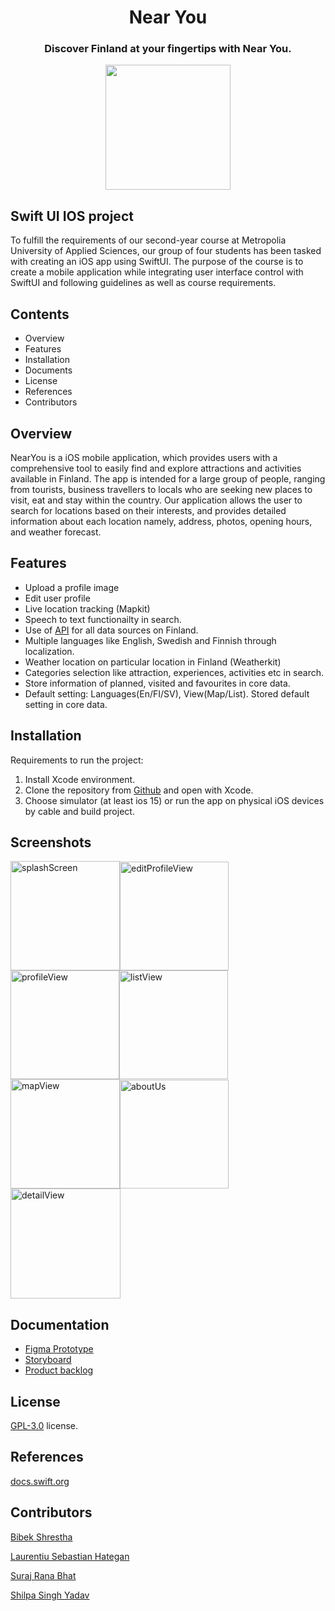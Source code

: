 <h1 align="center">Near You</h1> 
<h3 align="center">Discover Finland at your fingertips with Near You.</h3> 

<p align="center">
  <img width="200" height="200" src="https://users.metropolia.fi/~shilpasy/nearyouLogo/transparentLogo.png">
</p>

## Swift UI IOS project
To fulfill the requirements of our second-year course at Metropolia University of Applied Sciences, our group of four students has been tasked with creating an iOS app using SwiftUI. The purpose of the course is to create a mobile application while integrating user interface control with SwiftUI and following guidelines as well as course requirements.  

## Contents
- Overview
- Features
- Installation
- Documents
- License
- References
- Contributors

## Overview
NearYou is a iOS mobile application, which provides users with a comprehensive tool to easily find and explore attractions and activities available in Finland. The app is intended for a large group of people, ranging from tourists, business travellers to locals who are seeking 
new places to visit, eat and stay within the country. Our application allows the user to search for locations based on their interests, and provides detailed information about each location namely, address, photos, opening hours, and weather forecast.

## Features
- Upload a profile image
- Edit user profile
- Live location tracking (Mapkit)
- Speech to text functionailty in search.
- Use of [API](https://mediabank.businessfinland.fi/l/KKB_XWXsKdm8) for all data sources on Finland.
- Multiple languages like English, Swedish and Finnish through localization.
- Weather location on particular location in Finland (Weatherkit)
- Categories selection like attraction, experiences, activities etc in search.
- Store information of planned, visited and favourites in core data.
- Default setting: Languages(En/FI/SV), View(Map/List). Stored default setting in core data.

## Installation
Requirements to run the project:
1. Install Xcode environment.
2. Clone the repository from [Github](https://github.com/Shilupa/near-you.git) and open with Xcode.
3. Choose simulator (at least ios 15) or run the app on physical iOS devices by cable and build project.

## Screenshots

<img width="175" alt="splashScreen" src="https://user-images.githubusercontent.com/59287175/235557917-245296b8-87d4-4f3c-9e55-d0cf2d18fccc.png"><img width="174" alt="editProfileView" src="https://user-images.githubusercontent.com/59287175/235558859-1e8e8773-8c08-4f9a-a1fe-b02ac9c9c785.png"><img width="174" alt="profileView" src="https://user-images.githubusercontent.com/59287175/235558527-e0685470-2e9b-4ad1-a53d-9c2ba64c56ce.png"><img width="174" alt="listView" src="https://user-images.githubusercontent.com/59287175/235558560-1cd63a2b-239d-463f-9007-f679392c57fa.png"><img width="175" alt="mapView" src="https://user-images.githubusercontent.com/59287175/235558589-e9389179-a1ac-40a3-ae4c-3d790fb3243a.png"><img width="174" alt="aboutUs" src="https://user-images.githubusercontent.com/59287175/235558630-16719e08-766e-4676-bc14-ae33fdefab74.png"><img width="176" alt="detailView" src="https://user-images.githubusercontent.com/59287175/235836399-d928a2e1-398c-440a-96ee-94c72f1a08ab.png">

## Documentation
- [Figma Prototype](https://www.figma.com/proto/46jCzdZVoSx7FxgZQcDcYE/Near-You?node-id=97-2902&scaling=scale-down&page-id=0%3A1&starting-point-node-id=97%3A2902)
- [Storyboard](https://users.metropolia.fi/~shilpasy/nearyouLogo/storyboard.jpg)
- [Product backlog](https://trello.com/b/rjpdI7hr/near-you-project-backlog)

## License

[GPL-3.0](https://github.com/thuymymai/Helpers/blob/main/LICENSE) license.

## References
[docs.swift.org](https://docs.swift.org/swift-book/documentation/the-swift-programming-language/thebasics/)

## Contributors
   [Bibek Shrestha](https://github.com/bekstha)

   [Laurentiu Sebastian Hategan](https://github.com/laurenthat)
   
   [Suraj Rana Bhat](https://github.com/SurajKRB)

   [Shilpa Singh Yadav](https://github.com/Shilupa)

